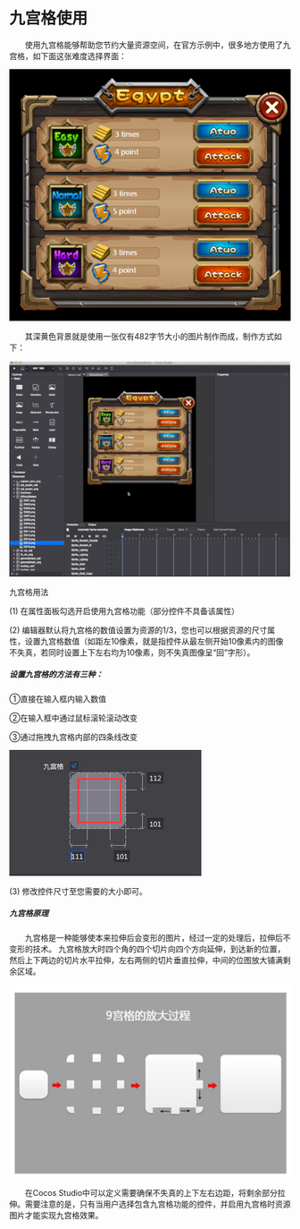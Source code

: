 # 九宫格使用

&emsp;&emsp;使用九宫格能够帮助您节约大量资源空间，在官方示例中，很多地方使用了九宫格，如下面这张难度选择界面：
 
![image](res/image001.png) 

&emsp;&emsp;其深黄色背景就是使用一张仅有482字节大小的图片制作而成，制作方式如下：

![image](res/image002.png) 
 
九宫格用法

(1) 在属性面板勾选开启使用九宫格功能（部分控件不具备该属性）

(2) 编辑器默认将九宫格的数值设置为资源的1/3，您也可以根据资源的尺寸属性，设置九宫格数值（如距左10像素，就是指控件从最左侧开始10像素内的图像不失真，若同时设置上下左右均为10像素，则不失真图像呈“回”字形）。

##### 设置九宫格的方法有三种：

①直接在输入框内输入数值

②在输入框中通过鼠标滚轮滚动改变
	
③通过拖拽九宫格内部的四条线改变

![image](res/image003.png) 
 
(3) 修改控件尺寸至您需要的大小即可。

##### 九宫格原理

&emsp;&emsp;九宫格是一种能够使本来拉伸后会变形的图片，经过一定的处理后，拉伸后不变形的技术。
九宫格放大时四个角的四个切片向四个方向延伸，到达新的位置，然后上下两边的切片水平拉伸，左右两侧的切片垂直拉伸，中间的位图放大铺满剩余区域。
 
![image](res/image004.png) 

&emsp;&emsp;在Cocos Studio中可以定义需要确保不失真的上下左右边距，将剩余部分拉伸。需要注意的是，只有当用户选择包含九宫格功能的控件，并启用九宫格时资源图片才能实现九宫格效果。

